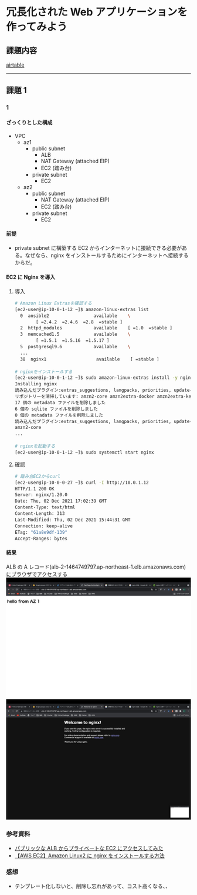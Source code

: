 # 冗長化された Web アプリケーションを作ってみよう

## 課題内容

[airtable](https://airtable.com/appWjizyFJue33ycs/tblTnXBXFOYJ0J7lZ/viwyi8muFtWUlhNKG/recYNfNgCPRQudSLz?blocks=hide)

---

## 課題 1

### 1

#### ざっくりとした構成

- VPC
  - az1
    - public subnet
      - ALB
      - NAT Gateway (attached EIP)
      - EC2 (踏み台)
    - private subnet
      - EC2
  - az2
    - public subnet
      - NAT Gateway (attached EIP)
      - EC2 (踏み台)
    - private subnet
      - EC2

#### 前提

- private subnet に構築する EC2 からインターネットに接続できる必要がある。なぜなら、nginx をインストールするためにインターネットへ接続するからだ。

#### EC2 に Nginx を導入

1. 導入

   ```sh
   # Amazon Linux Extrasを確認する
   [ec2-user@ip-10-0-1-12 ~]$ amazon-linux-extras list
     0  ansible2                 available    \
           [ =2.4.2  =2.4.6  =2.8  =stable ]
     2  httpd_modules            available    [ =1.0  =stable ]
     3  memcached1.5             available    \
           [ =1.5.1  =1.5.16  =1.5.17 ]
     5  postgresql9.6            available    \
     ...
     38  nginx1                   available    [ =stable ]

   # nginxをインストールする
   [ec2-user@ip-10-0-1-12 ~]$ sudo amazon-linux-extras install -y nginx1
   Installing nginx
   読み込んだプラグイン:extras_suggestions, langpacks, priorities, update-motd
   リポジトリーを清掃しています: amzn2-core amzn2extra-docker amzn2extra-kernel-5.10 amzn2extra-nginx1
   17 個の metadata ファイルを削除しました
   6 個の sqlite ファイルを削除しました
   0 個の metadata ファイルを削除しました
   読み込んだプラグイン:extras_suggestions, langpacks, priorities, update-motd
   amzn2-core
   ...

   # nginxを起動する
   [ec2-user@ip-10-0-1-12 ~]$ sudo systemctl start nginx
   ```

2. 確認

   ```sh
   # 踏み台EC2からcurl
   [ec2-user@ip-10-0-0-27 ~]$ curl -I http://10.0.1.12
   HTTP/1.1 200 OK
   Server: nginx/1.20.0
   Date: Thu, 02 Dec 2021 17:02:39 GMT
   Content-Type: text/html
   Content-Length: 313
   Last-Modified: Thu, 02 Dec 2021 15:44:31 GMT
   Connection: keep-alive
   ETag: "61a8e9df-139"
   Accept-Ranges: bytes
   ```

#### 結果

ALB の A レコード(alb-2-1464749797.ap-northeast-1.elb.amazonaws.com)にブラウザでアクセスする
![az1](./assets/az1-private_subnet_ec2.png)
![az2](./assets/az2-private_subnet_ec2.png)

### 参考資料

- [パブリックな ALB からプライベートな EC2 にアクセスしてみた](https://zenn.dev/mn87/articles/b6a5e0e5b5ee4c)
- [【AWS EC2】Amazon Linux2 に nginx をインストールする方法](https://qiita.com/tamorieeeen/items/07743216a3662cfca890)

### 感想

- テンプレート化しないと、削除し忘れがあって、コスト高くなる、、
